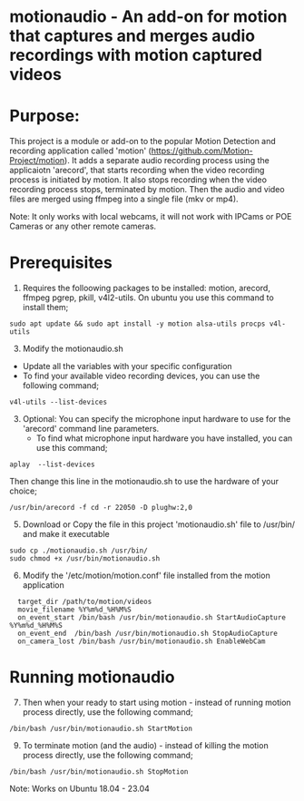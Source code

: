 # motionaudio - An add-on for motion that captures and merges audio recordings with motion captured videos

# Purpose: 
This project is a module or add-on to the popular Motion Detection and recording application called 'motion' (https://github.com/Motion-Project/motion). 
It adds a separate audio recording process using the applicaiotn 'arecord', that starts recording when the video recording process is initiated by motion.
It also stops recording when the video recording process stops, terminated by motion. 
Then the audio and video files are merged using ffmpeg into a single file (mkv or mp4).

Note: It only works with local webcams, it will not work with IPCams or POE Cameras or any other remote cameras.

# Prerequisites
1. Requires the folloowing packages to be installed: motion, arecord, ffmpeg pgrep, pkill, v4l2-utils. On ubuntu you use this command to install them;
```
sudo apt update && sudo apt install -y motion alsa-utils procps v4l-utils
```

3. Modify the motionaudio.sh 
  - Update all the variables with your specific configuration
  - To find your available video recording devices, you can use the following command;
```
v4l-utils --list-devices 
```

3. Optional: You can specify the microphone input hardware to use for the 'arecord' command line parameters.
   - To find what microphone input hardware you have installed, you can use this command; 
```
aplay  --list-devices
``` 
Then change this line in the motionaudio.sh to use the hardware of your choice;
```
/usr/bin/arecord -f cd -r 22050 -D plughw:2,0
```

5. Download or Copy the file in this project 'motionaudio.sh' file to /usr/bin/ and make it executable
```
sudo cp ./motionaudio.sh /usr/bin/
sudo chmod +x /usr/bin/motionaudio.sh
```

6. Modify the '/etc/motion/motion.conf' file installed from the motion application 
```
  target_dir /path/to/motion/videos
  movie_filename %Y%m%d_%H%M%S
  on_event_start /bin/bash /usr/bin/motionaudio.sh StartAudioCapture %Y%m%d_%H%M%S
  on_event_end  /bin/bash /usr/bin/motionaudio.sh StopAudioCapture
  on_camera_lost /bin/bash /usr/bin/motionaudio.sh EnableWebCam
```
# Running motionaudio
7. Then when your ready to start using motion - instead of running motion process directly, use the following command; 
```
/bin/bash /usr/bin/motionaudio.sh StartMotion
```

9. To terminate motion (and the audio) - instead of killing the motion process directly, use the following command; 
```
/bin/bash /usr/bin/motionaudio.sh StopMotion
```

Note: Works on Ubuntu 18.04 - 23.04
